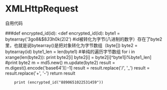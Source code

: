 # XMLHttpRequest
自用代码

###def encrypted_id(id):
        <def encrypted_id(id):
            byte1 = bytearray('3go8&$8*3*3h0k(2)2')
            #id被转化为字节(八进制的数字）存在了byte2里，也就是说bytearray()是把对象转化为字节数组（byte[])
            byte2 = bytearray(id)
            byte1_len = len(byte1)
            #单纯的遍历字节数组
            for i in xrange(len(byte2)):
    	        print byte2[i]
                byte2[i] = byte2[i]^byte1[i%byte1_len]
            #print byte2
            m = md5.new()
            m.update(byte2)
            result = m.digest().encode('base64')[:-1]
            result = result.replace('/', '_')
            result = result.replace('+', '-')
            return result

        print (encrypted_id("8890651022531459"))

